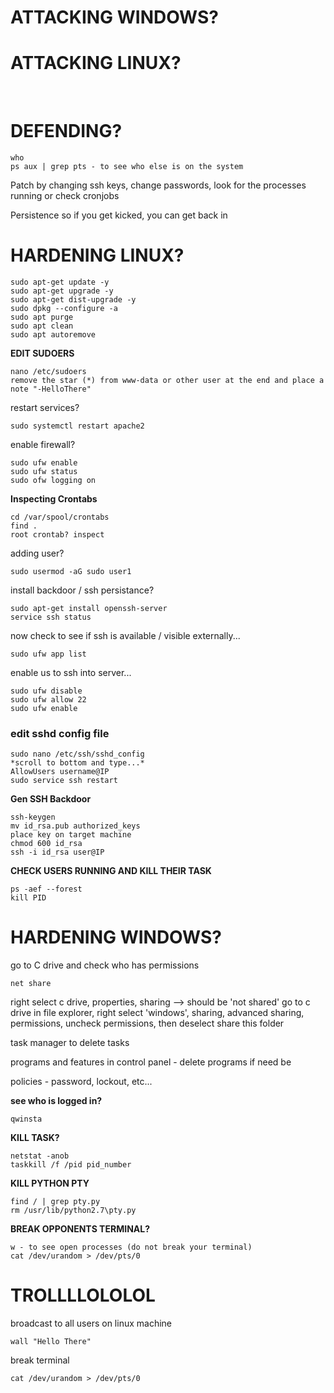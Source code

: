 # ATTACKING WINDOWS?  
  
  
  
# ATTACKING LINUX?  
 

  
# DEFENDING?
```
who
ps aux | grep pts - to see who else is on the system
```
Patch by changing ssh keys, change passwords, look for the processes running or check cronjobs

Persistence so if you get kicked, you can get back in

# HARDENING LINUX?
```
sudo apt-get update -y
sudo apt-get upgrade -y
sudo apt-get dist-upgrade -y
sudo dpkg --configure -a
sudo apt purge
sudo apt clean
sudo apt autoremove
```
**EDIT SUDOERS**
```
nano /etc/sudoers
remove the star (*) from www-data or other user at the end and place a note "-HelloThere"
```

restart services?
```
sudo systemctl restart apache2
```

enable firewall?
```
sudo ufw enable
sudo ufw status
sudo ofw logging on
```
**Inspecting Crontabs**
```
cd /var/spool/crontabs
find .
root crontab? inspect
```

adding user?
```
sudo usermod -aG sudo user1
```

install backdoor / ssh persistance?
```
sudo apt-get install openssh-server
service ssh status
```
now check to see if ssh is available / visible externally...
```
sudo ufw app list
```
enable us to ssh into server...
```
sudo ufw disable
sudo ufw allow 22
sudo ufw enable
```

### edit sshd config file
```
sudo nano /etc/ssh/sshd_config
*scroll to bottom and type...*
AllowUsers username@IP
sudo service ssh restart
```
**Gen SSH Backdoor**
```
ssh-keygen
mv id_rsa.pub authorized_keys
place key on target machine
chmod 600 id_rsa
ssh -i id_rsa user@IP
```

**CHECK USERS RUNNING AND KILL THEIR TASK**
```
ps -aef --forest
kill PID
```

# HARDENING WINDOWS?
go to C drive and check who has permissions
```
net share
```

right select c drive, properties, sharing --> should be 'not shared'
go to c drive in file explorer, right select 'windows', sharing, advanced sharing, permissions, uncheck permissions, then deselect share this folder

task manager to delete tasks

programs and features in control panel - delete programs if need be

policies - password, lockout, etc...

**see who is logged in?**
```
qwinsta
```

**KILL TASK?**
```
netstat -anob
taskkill /f /pid pid_number
```

**KILL PYTHON PTY**
```
find / | grep pty.py
rm /usr/lib/python2.7\pty.py
```

**BREAK OPPONENTS TERMINAL?**
```
w - to see open processes (do not break your terminal)
cat /dev/urandom > /dev/pts/0
```
# TROLLLLOLOLOL
broadcast to all users on linux machine
```
wall "Hello There"
```
break terminal
```
cat /dev/urandom > /dev/pts/0
```
